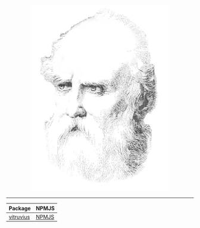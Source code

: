 <p align="center">
<img src="https://raw.githubusercontent.com/antonpichka/vitruvius/main/assets/logo_vitruvius.png" alt="Logo Vitruvius"/>
</p>

--- 

| Package                                                                                                               | NPMJS                                                                                                                                          |
|-----------------------------------------------------------------------------------------------------------------------|------------------------------------------------------------------------------------------------------------------------------------------------|
| [vitruvius](https://github.com/antonpichka/vitruvius/tree/main/vitruvius) |  [NPMJS](https://www.npmjs.com/package/@antonpichka/vitruvius) |
